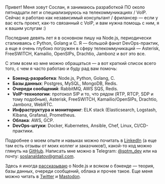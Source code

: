 Привет! Меня зовут Сослан, я занимаюсь разработкой ПО около пятнадцати лет и специализируюсь на телекоммуникациях / VoIP. Сейчас я работаю как независимый консультант / фрилансер — если у вас есть проект, как-то связанный с VoIP, и вам нужна помощь с ним, я к вашим услугам :)

Последние девять лет я в основном пишу на Node.js, периодически сталкиваясь с Python, Golang и C. Я — большой фанат DevOps-практик, а еще я очень глубоко погружен в сферу телекоммуникаций — Asterisk, FreeSWITCH, Kamailio, OpenSIPs, Drachtio, Jambonz и вот это все.

С этим всем ко мне можно обращаться — а вот краткий список всего того, с чем я часто работаю и буду рад вам помочь:

* **Бэкенд-разработка**: Node.js, Python, Golang, C.
* **Базы данных**: Postgres, MySQL, MongoDB, Redis.
* **Очереди сообщений**: RabbitMQ, AWS SQS, Redis.
* **VoIP-технологии**: протокол SIP и то, что рядом (RTP, RTCP, SDP и тому подобные), Asterisk, FreeSWITCH, Kamailio/OpenSIPs, Drachtio, Jambonz, WebRTC.
* **Инфраструктура и мониторинг**: ELK stack (Elasticsearch, Logstash, Kibana, Grafana), Prometheus.
* **Облака**: AWS, GCP.
* **DevOps-штуки**: Docker, Kubernetes, Ansible, Chef, Linux, CI/CD-практики.

Подробнее о моем опыте и навыках можно почитать в [LinkedIn](https://www.linkedin.com/in/sptm/) (а еще там есть отзывы от моих коллег и заказчиков!), какой-то код можно глянуть на [GitHub](https://github.com/sptmru). Написать мне можно в Telegram: [@sptm_dev](https://t.me/sptm_dev) или на почту: [soslanaldatov@gmail.com](mailto:soslanaldatov@gmail.com).

Здесь я иногда [рассказываю](https://sptm.dev/blog/) о Node.js и всяком о бэкенде — теория, базы данных, очереди сообщений, облака и прочее такое. Еще меня можно читать в [Twitter](https://twitter.com/sptmru) и [Mastodon](https://mastodon.social/@sptm).